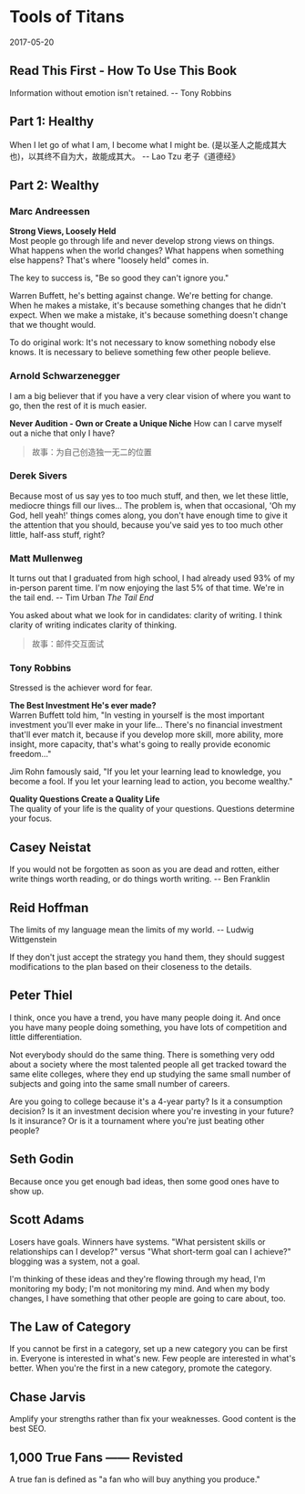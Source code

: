 # Tools of Titans
2017-05-20


## Read This First - How To Use This Book
Information without emotion isn't retained.
    -- Tony Robbins


## Part 1: Healthy
When I let go of what I am, I become what I might be.
(是以圣人之能成其大也)，以其终不自为大，故能成其大。
    -- Lao Tzu 老子《道德经》


## Part 2: Wealthy
### Marc Andreessen
__Strong Views, Loosely Held__  
Most people go through life and never develop strong views on things.
What happens when the world changes? What happens when something else happens? That's where "loosely held" comes in.

The key to success is, "Be so good they can't ignore you."

Warren Buffett, he's betting against change. We're betting for change. When he makes a mistake, it's because something changes that he didn't expect. When we make a mistake, it's because something doesn't change that we thought would.

To do original work: It's not necessary to know something nobody else knows. It is necessary to believe something few other people believe.

### Arnold Schwarzenegger
I am a big believer that if you have a very clear vision of where you want to go, then the rest of it is much easier.

__Never Audition - Own or Create a Unique Niche__
How can I carve myself out a niche that only I have?
> 故事：为自己创造独一无二的位置

### Derek Sivers
Because most of us say yes to too much stuff, and then, we let these little, mediocre things fill our lives... The problem is, when that occasional, 'Oh my God, hell yeah!' things comes along, you don't have enough time to give it the attention that you should, because you've said yes to too much other little, half-ass stuff, right?

### Matt Mullenweg
It turns out that I graduated from high school, I had already used 93% of my in-person parent time. I'm now enjoying the last 5% of that time. We're in the tail end.
    -- Tim Urban _The Tail End_

You asked about what we look for in candidates: clarity of writing. I think clarity of writing indicates clarity of thinking.
> 故事：邮件交互面试

### Tony Robbins
Stressed is the achiever word for fear.

__The Best Investment He's ever made?__  
Warren Buffett told him, "In vesting in yourself is the most important investment you'll ever make in your life... There's no financial investment that'll ever match it, because if you develop more skill, more ability, more insight, more capacity, that's what's going to really provide economic freedom..."

Jim Rohn famously said, "If you let your learning lead to knowledge, you become a fool. If you let your learning lead to action, you become wealthy."

__Quality Questions Create a Quality Life__  
The quality of your life is the quality of your questions. Questions determine your focus.

## Casey Neistat
If you would not be forgotten as soon as you are dead and rotten, either write things worth reading, or do things worth writing.
    -- Ben Franklin

## Reid Hoffman
The limits of my language mean the limits of my world.
    -- Ludwig Wittgenstein

If they don't just accept the strategy you hand them, they should suggest modifications to the plan based on their closeness to the details.

## Peter Thiel
I think, once you have a trend, you have many people doing it. And once you have many people doing something, you have lots of competition and little differentiation.

Not everybody should do the same thing. There is something very odd about a society where the most talented people all get tracked toward the same elite colleges, where they end up studying the same small number of subjects and going into the same small number of careers.

Are you going to college because it's a 4-year party? Is it a consumption decision? Is it an investment decision where you're investing in your future? Is it insurance? Or is it a tournament where you're just beating other people?

## Seth Godin
Because once you get enough bad ideas, then some good ones have to show up.

## Scott Adams
Losers have goals. Winners have systems.
"What persistent skills or relationships can I develop?" versus "What short-term goal can I achieve?"
blogging was a system, not a goal.

I'm thinking of these ideas and they're flowing through my head, I'm monitoring my body; I'm not monitoring my mind. And when my body changes, I have something that other people are going to care about, too.

## The Law of Category
If you cannot be first in a category, set up a new category you can be first in.
Everyone is interested in what's new. Few people are interested in what's better.
When you're the first in a new category, promote the category.

## Chase Jarvis
Amplify your strengths rather than fix your weaknesses.
Good content is the best SEO.

## 1,000 True Fans —— Revisted
A true fan is defined as "a fan who will buy anything you produce."
